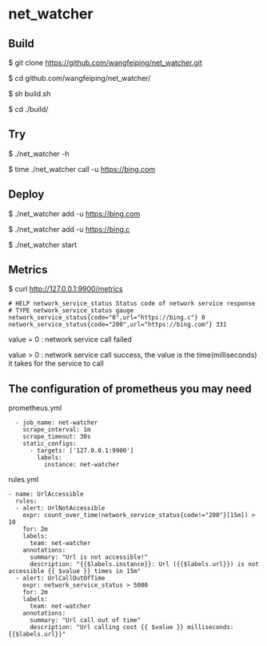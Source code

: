 # net_watcher

## Build

$ git clone https://github.com/wangfeiping/net_watcher.git

$ cd github.com/wangfeiping/net_watcher/

$ sh build.sh

$ cd ./build/

## Try

$ ./net_watcher -h

$ time ./net_watcher call -u https://bing.com

## Deploy

$ ./net_watcher add -u https://bing.com

$ ./net_watcher add -u https://bing.c

$ ./net_watcher start

## Metrics

$ curl http://127.0.0.1:9900/metrics

```
# HELP network_service_status Status code of network service response 
# TYPE network_service_status gauge
network_service_status{code="0",url="https://bing.c"} 0
network_service_status{code="200",url="https://bing.com"} 331
```

value = 0 : network service call failed

value > 0 : network service call success, the value is the time(milliseconds) it takes for the service to call

## The configuration of prometheus you may need

prometheus.yml

```
  - job_name: net-watcher
    scrape_interval: 1m
    scrape_timeout: 30s
    static_configs:
      - targets: ['127.0.0.1:9900']
        labels:
          instance: net-watcher
```

rules.yml

```
- name: UrlAccessible
  rules:
  - alert: UrlNotAccessible
    expr: count_over_time(network_service_status{code!="200"}[15m]) > 10
    for: 2m
    labels:
      team: net-watcher
    annotations:
      summary: "Url is not accessible!"
      description: "{{$labels.instance}}: Url ({{$labels.url}}) is not accessible {{ $value }} times in 15m"
  - alert: UrlCallOutOfTime
    expr: network_service_status > 5000
    for: 2m
    labels:
      team: net-watcher
    annotations:
      summary: "Url call out of time"
      description: "Url calling cost {{ $value }} milliseconds: {{$labels.url}}"
```
